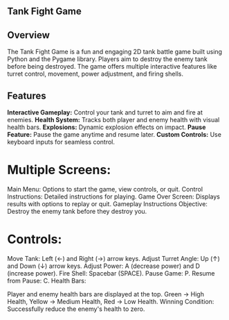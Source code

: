## Tank Fight Game
## Overview
The Tank Fight  Game is a fun and engaging 2D tank battle game built using Python and the Pygame library. Players aim to destroy the enemy tank before being destroyed. The game offers multiple interactive features like turret control, movement, power adjustment, and firing shells.

## Features
**Interactive Gameplay:** Control your tank and turret to aim and fire at enemies.
**Health System:** Tracks both player and enemy health with visual health bars.
**Explosions:** Dynamic explosion effects on impact.
**Pause Feature:** Pause the game anytime and resume later.
**Custom Controls:** Use keyboard inputs for seamless control.
# Multiple Screens:
Main Menu: Options to start the game, view controls, or quit.
Control Instructions: Detailed instructions for playing.
Game Over Screen: Displays results with options to replay or quit.
Gameplay Instructions
Objective:
Destroy the enemy tank before they destroy you.

# Controls:

Move Tank: Left (←) and Right (→) arrow keys.
Adjust Turret Angle: Up (↑) and Down (↓) arrow keys.
Adjust Power: A (decrease power) and D (increase power).
Fire Shell: Spacebar (SPACE).
Pause Game: P.
Resume from Pause: C.
Health Bars:

Player and enemy health bars are displayed at the top.
Green → High Health, Yellow → Medium Health, Red → Low Health.
Winning Condition:
Successfully reduce the enemy's health to zero.
